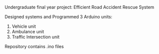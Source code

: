 Undergraduate final year project:
Efficient Road Accident Rescue System

Designed systems and Programmed 3 Arduino units:
1. Vehicle unit
2. Ambulance unit
3. Traffic Intersection unit

Repository contains .ino files
